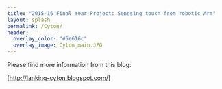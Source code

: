 ```yaml
---
title: "2015-16 Final Year Project: Senesing touch from robotic Arm"
layout: splash
permalink: /Cyton/
header:
  overlay_color: "#5e616c"
  overlay_image: Cyton_main.JPG
---
```


Please find more information from this blog:

[http://lanking-cyton.blogspot.com/]
